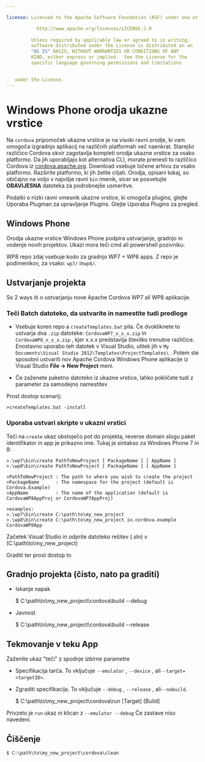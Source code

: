 ```yaml
---

license: Licensed to the Apache Software Foundation (ASF) under one or more contributor license agreements. See the NOTICE file distributed with this work for additional information regarding copyright ownership. The ASF licenses this file to you under the Apache License, Version 2.0 (the "License"); you may not use this file except in compliance with the License. You may obtain a copy of the License at

           http://www.apache.org/licenses/LICENSE-2.0
    
         Unless required by applicable law or agreed to in writing,
         software distributed under the License is distributed on an
         "AS IS" BASIS, WITHOUT WARRANTIES OR CONDITIONS OF ANY
         KIND, either express or implied.  See the License for the
         specific language governing permissions and limitations
    

   under the License.
---
```


# Windows Phone orodja ukazne vrstice

Na `cordova` pripomoček ukazne vrstice je na visoki ravni orodje, ki vam omogoča izgradnjo aplikacij na različnih platformah več naenkrat. Starejšo različico Cordova okvir zagotavlja kompleti orodja ukazne vrstice za vsako platformo. Da jih uporabljajo kot alternativa CLI, morate prenesti to različico Cordova iz [cordova.apache.org][1]. Download vsebuje ločene arhivu za vsako platformo. Razširite platformo, ki jih želite ciljati. Orodja, opisani tukaj, so običajno na voljo v najvišje ravni `bin` imenik, sicer se posvetujte **OBAVIJESNA** datoteka za podrobnejše usmeritve.

 [1]: http://cordova.apache.org

Podatki o nizki ravni vmesnik ukazne vrstice, ki omogoča plugins, glejte Uporaba Plugman za upravljanje Plugins. Glejte Uporaba Plugins za pregled.

## Windows Phone

Orodja ukazne vrstice Windows Phone podpira ustvarjanje, gradnjo in vodenje novih projektov. Ukazi mora teči cmd ali powershell pozivniku.

WP8 repo zdaj vsebuje kodo za gradnjo WP7 + WP8 apps. Z repo je podimenikov, za vsako: `wp7/` in`wp8/`.

## Ustvarjanje projekta

So 2 ways iti o ustvarjanju nove Apache Cordova WP7 ali WP8 aplikacije.

### Teči Batch datoteko, da ustvarite in namestite tudi predloge

*   Vsebuje koren repo a `createTemplates.bat` pila. Če dvokliknete to ustvarja dva `.zip` datoteke: `CordovaWP7_x_x_x.zip` in `CordovaWP8_x_x_x.zip` , kjer *x.x.x* predstavlja številko trenutne različice. Enostavno uporabo teh datotek v Visual Studio, ulitek jih v `My Documents\Visual Studio
2012\Templates\ProjectTemplates\` . Potem ste sposobni ustvariti nov Apache Cordova Windows Phone aplikacije iz Visual Studio **File → New Project** meni.

*   Če zaženete paketno datoteko iz ukazne vrstice, lahko pokličete tudi z parameter za samodejno namestitev

Prost dostop scenarij:

    >createTemplates.bat -install
    

### Uporaba ustvari skripte v ukazni vrstici

Teči na `create` ukaz obstoječo pot do projekta, reverse domain slogu paket identifikator in app je prikazno ime. Tukaj je sintakso za Windows Phone 7 in 8:

    >.\wp7\bin\create PathToNewProject [ PackageName ] [ AppName ]
    >.\wp8\bin\create PathToNewProject [ PackageName ] [ AppName ]
    
    >PathToNewProject : The path to where you wish to create the project
    >PackageName      : The namespace for the project (default is Cordova.Example)
    >AppName          : The name of the application (default is CordovaWP8AppProj or CordovaWP7AppProj)
    
    >examples:
    >.\wp7\bin\create C:\path\to\my_new_project
    >.\wp8\bin\create C:\path\to\my_new_project io.cordova.example CordovaWP8App
    

Začetek Visual Studio in odprite datoteko rešitev (.sln) v (C:\path\to\my\_new\_project)

Graditi ter prost dostop to

## Gradnjo projekta (čisto, nato pa graditi)

*   Iskanje napak
    
    $ C:\path\to\my\_new\_project\cordova\build --debug

*   Javnost
    
    $ C:\path\to\my\_new\_project\cordova\build --release

## Tekmovanje v teku App

Zaženite ukaz "teči" z spodnje *izbirne* parametre

*   Specifikacija tarča. To vključuje `--emulator` , `--device` , ali`--target=<targetID>`.

*   Zgraditi specifikacija. To vključuje `--debug` , `--release` , ali`--nobuild`.
    
    $ C:\path\to\my\_new\_project\cordova\run \[Target\] \[Build\]

Privzeto je `run` ukaz ni klican z `--emulator --debug` Če zastave niso navedeni.

## Čiščenje

    $ C:\path\to\my_new_project\cordova\clean